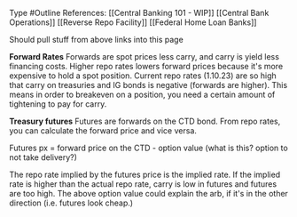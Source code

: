 Type #Outline 
References: [[Central Banking 101 - WIP]]
[[Central Bank Operations]]
[[Reverse Repo Facility]]
[[Federal Home Loan Banks]]

Should pull stuff from above links into this page


**Forward Rates**
Forwards are spot prices less carry, and carry is yield less financing costs. Higher repo rates lowers forward prices because it's more expensive to hold a spot position. Current repo rates (1.10.23) are so high that carry on treasuries and IG bonds is negative (forwards are higher). This means in order to breakeven on a position, you need a certain amount of tightening to pay for carry. 


**Treasury futures**
Futures are forwards on the CTD bond. From repo rates, you can calculate the forward price and vice versa. 

Futures px = forward price on the CTD - option value (what is this? option to not take delivery?)

The repo rate implied by the futures price is the implied rate. If the implied rate is higher than the actual repo rate, carry is low in futures and futures are too high. The above option value could explain the arb, if it's in the other direction (i.e. futures look cheap.)